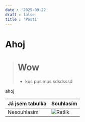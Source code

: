 ```yaml
---
date : '2025-09-22'
draft : false
title : 'Post1'
---
```



# Ahoj


> # Wow
> - kus pus mus sdsdsssd

ahoj

|Já jsem tabulka|Souhlasím|
|-|-|
|Nesouhlasím|![Ratlík](/images/1.jpg)|

